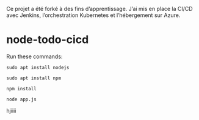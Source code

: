 Ce projet a été forké à des fins d’apprentissage. J’ai mis en place la CI/CD avec Jenkins, l’orchestration Kubernetes et l’hébergement sur Azure.

# node-todo-cicd

Run these commands:


`sudo apt install nodejs`


`sudo apt install npm`


`npm install`

`node app.js`

hjiiii


